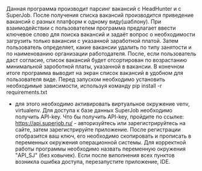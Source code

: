 Данная программа производит парсинг вакансий с HeadHunter и с SuperJob.
После получения списка вакансий производится приведение вакансий с разных платформ к одному виду(шаблону).
При взаимодействии с пользователем программа предлагает ввести ключевое слово для поиска вакансий и задаёт вопрос о необходимости
загрузить только вакансии с указанной заработной платой. Затем пользователь определяет, какие вакансии удалить по типу занятости и 
по наименованию организации работодателя. После, если пользователь даст согласие, список вакансий будет отсортирован по возрастанию
минимальной зароботной платы, указанной в вакансии.
В конечном итоге программа выводит на экран список вакансий в удобном для пользователя виде.
Перед запуском необходимо установить необходимые зависимости, используя команду 
pip install -r requirements.txt
- для этого необходимо активировать виртуальное окружение venv, virtualenv.
Для доступа к базе данных SuperJob необходимо получить API-key. Что бы получить API-key, пройдите по ссылке: 
https://api.superjob.ru/ - авторизуйтесь или зарегистрируйтесь на сайте, затем зарегистрируйте приложение. После регистрации отобразится 
ваш ключ, его необходимо скопировать и прописать в переменных окружения операционной системы. Для корректной работы программы
необходимо назвать переменную окружения "API_SJ" (без ковычек). Если после виполнения всех пунктов возникла ошибка доступа,
перезапустите приложение, IDE.
